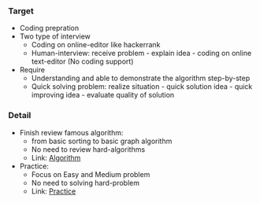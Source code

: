 ### Target 
* Coding prepration 
* Two type of interview
  - Coding on online-editor like hackerrank
  - Human-interview: receive problem - explain idea - coding on online text-editor (No coding support)
* Require
  - Understanding and able to demonstrate the algorithm step-by-step
  - Quick solving problem: realize situation - quick solution idea - quick improving idea - evaluate quality of solution

### Detail 
* Finish review famous algorithm: 
  - from basic sorting to basic graph algorithm
  - No need to review hard-algorithms
  - Link: [Algorithm](https://www.hackerearth.com/practice/algorithms/searching/linear-search/tutorial/)
* Practice:
  - Focus on Easy and Medium problem
  - No need to solving hard-problem
  - Link: [Practice](https://www.hackerrank.com/domains/tutorials/cracking-the-coding-interview)



